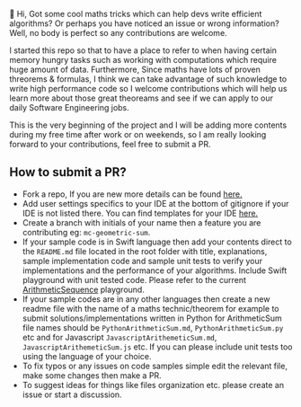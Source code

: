 👋 Hi, Got some cool maths tricks which can help devs write efficient algorithms? Or perhaps you have noticed an issue or wrong information? 
Well, no body is perfect so any contributions are welcome. 

I started this repo so that to have a place to refer to when having certain memory hungry tasks such as working with computations which require huge amount of data.
Furthermore, Since maths have lots of proven threorems & formulas, I think we can take advantage of such knowledge to write high performance code so I welcome 
contributions which will help us learn more about those great theoreams and see if we can apply to our daily Software Engineering jobs. 

This is the very beginning of the project and I will be adding more contents during my free time after work or on weekends, so I am really looking forward
to your contributions, feel free to submit a PR. 

## How to submit a PR? 
- Fork a repo, If you are new more details can be found [here.](https://docs.github.com/en/get-started/quickstart/fork-a-repo)
- Add user settings specifics to your IDE at the bottom of gitignore if your IDE is not listed there. You can find templates for your IDE [here.](https://github.com/github/gitignore)
- Create a branch with initials of your name then a feature you are contributing eg: `mc-geometric-sum`.
- If your sample code  is in Swift language then add your contents direct to the `README.md` file located in the root folder with title, explanations,
sample implementation code and sample unit tests to verify your implementations and the performance of your algorithms. Include Swift playground
with unit tested code. Please refer to the current [ArithmeticSequence](ArithmeticSequence.playground) playground.
- If your sample codes are in any other languages then create a new readme file with the name of a maths technic/theorem for example to submit solutions/implementations
  written in Python for ArithmeticSum file names should be `PythonArithmeticSum.md`, `PythonArithmeticSum.py` etc and for Javascript `JavascriptArithemeticSum.md`,
  `JavascriptArithemeticSum.js` etc. If you can please include unit tests too using the language of your choice.
- To fix typos or any issues on code samples simple edit the relevant file, make some changes then make a PR. 
- To suggest ideas for things like files organization etc. please create an issue or start a discussion. 



